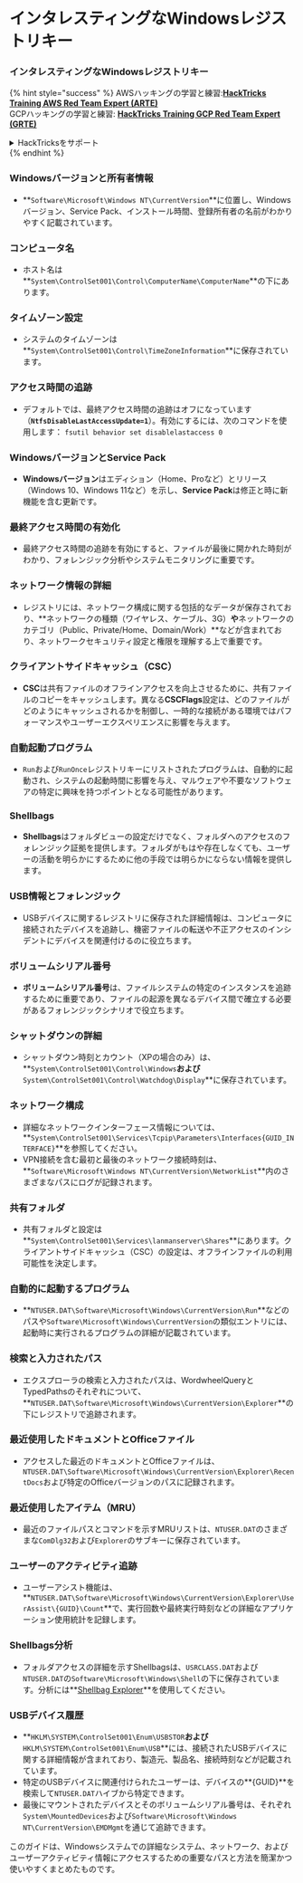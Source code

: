 # インタレスティングなWindowsレジストリキー

### インタレスティングなWindowsレジストリキー

{% hint style="success" %}
AWSハッキングの学習と練習:<img src="/.gitbook/assets/arte.png" alt="" data-size="line">[**HackTricks Training AWS Red Team Expert (ARTE)**](https://training.hacktricks.xyz/courses/arte)<img src="/.gitbook/assets/arte.png" alt="" data-size="line">\
GCPハッキングの学習と練習: <img src="/.gitbook/assets/grte.png" alt="" data-size="line">[**HackTricks Training GCP Red Team Expert (GRTE)**<img src="/.gitbook/assets/grte.png" alt="" data-size="line">](https://training.hacktricks.xyz/courses/grte)

<details>

<summary>HackTricksをサポート</summary>

* [**サブスクリプションプラン**](https://github.com/sponsors/carlospolop)をチェック！
* 💬 [**Discordグループ**](https://discord.gg/hRep4RUj7f)に参加するか、[**telegramグループ**](https://t.me/peass)に参加するか、**Twitter** 🐦 [**@hacktricks\_live**](https://twitter.com/hacktricks\_live)**をフォロー**してください。
* **ハッキングトリックを共有するには、** [**HackTricks**](https://github.com/carlospolop/hacktricks)と[**HackTricks Cloud**](https://github.com/carlospolop/hacktricks-cloud)のGitHubリポジトリにPRを提出してください。

</details>
{% endhint %}

### **Windowsバージョンと所有者情報**
- **`Software\Microsoft\Windows NT\CurrentVersion`**に位置し、Windowsバージョン、Service Pack、インストール時間、登録所有者の名前がわかりやすく記載されています。

### **コンピュータ名**
- ホスト名は**`System\ControlSet001\Control\ComputerName\ComputerName`**の下にあります。

### **タイムゾーン設定**
- システムのタイムゾーンは**`System\ControlSet001\Control\TimeZoneInformation`**に保存されています。

### **アクセス時間の追跡**
- デフォルトでは、最終アクセス時間の追跡はオフになっています（**`NtfsDisableLastAccessUpdate=1`**）。有効にするには、次のコマンドを使用します：
`fsutil behavior set disablelastaccess 0`

### WindowsバージョンとService Pack
- **Windowsバージョン**はエディション（Home、Proなど）とリリース（Windows 10、Windows 11など）を示し、**Service Pack**は修正と時に新機能を含む更新です。

### 最終アクセス時間の有効化
- 最終アクセス時間の追跡を有効にすると、ファイルが最後に開かれた時刻がわかり、フォレンジック分析やシステムモニタリングに重要です。

### ネットワーク情報の詳細
- レジストリには、ネットワーク構成に関する包括的なデータが保存されており、**ネットワークの種類（ワイヤレス、ケーブル、3G）**や**ネットワークのカテゴリ（Public、Private/Home、Domain/Work）**などが含まれており、ネットワークセキュリティ設定と権限を理解する上で重要です。

### クライアントサイドキャッシュ（CSC）
- **CSC**は共有ファイルのオフラインアクセスを向上させるために、共有ファイルのコピーをキャッシュします。異なる**CSCFlags**設定は、どのファイルがどのようにキャッシュされるかを制御し、一時的な接続がある環境ではパフォーマンスやユーザーエクスペリエンスに影響を与えます。

### 自動起動プログラム
- `Run`および`RunOnce`レジストリキーにリストされたプログラムは、自動的に起動され、システムの起動時間に影響を与え、マルウェアや不要なソフトウェアの特定に興味を持つポイントとなる可能性があります。

### Shellbags
- **Shellbags**はフォルダビューの設定だけでなく、フォルダへのアクセスのフォレンジック証拠を提供します。フォルダがもはや存在しなくても、ユーザーの活動を明らかにするために他の手段では明らかにならない情報を提供します。

### USB情報とフォレンジック
- USBデバイスに関するレジストリに保存された詳細情報は、コンピュータに接続されたデバイスを追跡し、機密ファイルの転送や不正アクセスのインシデントにデバイスを関連付けるのに役立ちます。

### ボリュームシリアル番号
- **ボリュームシリアル番号**は、ファイルシステムの特定のインスタンスを追跡するために重要であり、ファイルの起源を異なるデバイス間で確立する必要があるフォレンジックシナリオで役立ちます。

### **シャットダウンの詳細**
- シャットダウン時刻とカウント（XPの場合のみ）は、**`System\ControlSet001\Control\Windows`**および**`System\ControlSet001\Control\Watchdog\Display`**に保存されています。

### **ネットワーク構成**
- 詳細なネットワークインターフェース情報については、**`System\ControlSet001\Services\Tcpip\Parameters\Interfaces{GUID_INTERFACE}`**を参照してください。
- VPN接続を含む最初と最後のネットワーク接続時刻は、**`Software\Microsoft\Windows NT\CurrentVersion\NetworkList`**内のさまざまなパスにログが記録されます。

### **共有フォルダ**
- 共有フォルダと設定は**`System\ControlSet001\Services\lanmanserver\Shares`**にあります。クライアントサイドキャッシュ（CSC）の設定は、オフラインファイルの利用可能性を決定します。

### **自動的に起動するプログラム**
- **`NTUSER.DAT\Software\Microsoft\Windows\CurrentVersion\Run`**などのパスや`Software\Microsoft\Windows\CurrentVersion`の類似エントリには、起動時に実行されるプログラムの詳細が記載されています。

### **検索と入力されたパス**
- エクスプローラの検索と入力されたパスは、WordwheelQueryとTypedPathsのそれぞれについて、**`NTUSER.DAT\Software\Microsoft\Windows\CurrentVersion\Explorer`**の下にレジストリで追跡されます。

### **最近使用したドキュメントとOfficeファイル**
- アクセスした最近のドキュメントとOfficeファイルは、`NTUSER.DAT\Software\Microsoft\Windows\CurrentVersion\Explorer\RecentDocs`および特定のOfficeバージョンのパスに記録されます。

### **最近使用したアイテム（MRU）**
- 最近のファイルパスとコマンドを示すMRUリストは、`NTUSER.DAT`のさまざまな`ComDlg32`および`Explorer`のサブキーに保存されています。

### **ユーザーのアクティビティ追跡**
- ユーザーアシスト機能は、**`NTUSER.DAT\Software\Microsoft\Windows\CurrentVersion\Explorer\UserAssist\{GUID}\Count`**で、実行回数や最終実行時刻などの詳細なアプリケーション使用統計を記録します。

### **Shellbags分析**
- フォルダアクセスの詳細を示すShellbagsは、`USRCLASS.DAT`および`NTUSER.DAT`の`Software\Microsoft\Windows\Shell`の下に保存されています。分析には**[Shellbag Explorer](https://ericzimmerman.github.io/#!index.md)**を使用してください。

### **USBデバイス履歴**
- **`HKLM\SYSTEM\ControlSet001\Enum\USBSTOR`**および**`HKLM\SYSTEM\ControlSet001\Enum\USB`**には、接続されたUSBデバイスに関する詳細情報が含まれており、製造元、製品名、接続時刻などが記載されています。
- 特定のUSBデバイスに関連付けられたユーザーは、デバイスの**{GUID}**を検索して`NTUSER.DAT`ハイブから特定できます。
- 最後にマウントされたデバイスとそのボリュームシリアル番号は、それぞれ`System\MountedDevices`および`Software\Microsoft\Windows NT\CurrentVersion\EMDMgmt`を通じて追跡できます。

このガイドは、Windowsシステムでの詳細なシステム、ネットワーク、およびユーザーアクティビティ情報にアクセスするための重要なパスと方法を簡潔かつ使いやすくまとめたものです。
